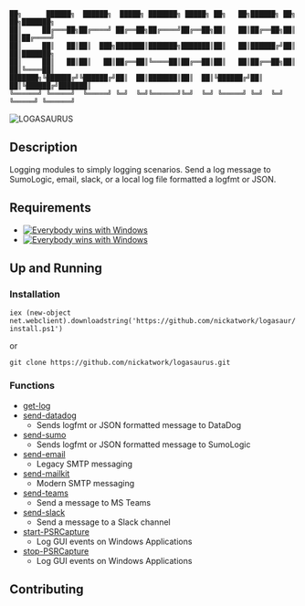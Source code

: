

    ██╗      ██████╗  ██████╗  █████╗ ███████╗ █████╗ ██╗   ██╗██████╗ ██╗   ██╗███████╗
    ██║     ██╔═══██╗██╔════╝ ██╔══██╗██╔════╝██╔══██╗██║   ██║██╔══██╗██║   ██║██╔════╝
    ██║     ██║   ██║██║  ███╗███████║███████╗███████║██║   ██║██████╔╝██║   ██║███████╗
    ██║     ██║   ██║██║   ██║██╔══██║╚════██║██╔══██║██║   ██║██╔══██╗██║   ██║╚════██║
    ███████╗╚██████╔╝╚██████╔╝██║  ██║███████║██║  ██║╚██████╔╝██║  ██║╚██████╔╝███████║
    ╚══════╝ ╚═════╝  ╚═════╝ ╚═╝  ╚═╝╚══════╝╚═╝  ╚═╝ ╚═════╝ ╚═╝  ╚═╝ ╚═════╝ ╚══════╝


![LOGASAURUS](./logasaurus.gif)

## Description

Logging modules to simply logging scenarios. Send a log message to SumoLogic, email, slack, or a local log file formatted a logfmt or JSON.

## Requirements


+ [![Everybody wins with Windows](https://img.shields.io/badge/Powershell_Core-6.2-blue.svg)](https://github.com/powershell/)
+ [![Everybody wins with Windows](https://img.shields.io/badge/Powershell_Core-7.0_Preview_3-blue.svg)](https://github.com/powershell/)


## Up and Running

### Installation

`iex (new-object net.webclient).downloadstring('https://github.com/nickatwork/logasaur/install.ps1')`

or

`git clone https://github.com/nickatwork/logasaurus.git`

### Functions

* [get-log](./Docs/get-log.md)
* [send-datadog](./Docs/send-datadog.md)
    * Sends logfmt or JSON formatted message to DataDog
* [send-sumo](./Docs/send-sumo.md)
    * Sends logfmt or JSON formatted message to SumoLogic
* [send-email](./Docs/send-email.md)
    * Legacy SMTP messaging
* [send-mailkit](./Docs/send-mailkit.md)
    * Modern SMTP messaging
* [send-teams]()
    * Send a message to MS Teams
* [send-slack](./Docs/send-slack.md)
    * Send a message to a Slack channel
* [start-PSRCapture](./Docs/start-PSRCapture)
    * Log GUI events on Windows Applications
* [stop-PSRCapture](./Docs/stop-PSRCapture)
    * Log GUI events on Windows Applications

## Contributing


